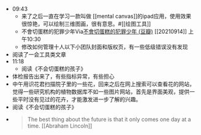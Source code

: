 - 09:43
    - 来了之后一直在学习一款叫做 [[mental canvas]]的ipad应用，使用效果很惊艳，可以绘制三维图画，很有意思。#[[绘图工具]]
    - 不會切蛋糕的犯罪少年Via[不會切蛋糕的犯罪少年 (豆瓣)](https://book.douban.com/subject/35094339/?dt_platform=mobile_qq&dt_dapp=1) [[20210914]] 上午10:30
    - 修改如何管理十人以下小团队封面和版权页，有一些低级错误没有发现
- 阅读了一会工具类文章
- 11:18
    - 阅读《不会切蛋糕的孩子》
- 体检报告出来了，有些指标异常，有些担心
- 中午用识花君扫描院子里的一些花，回来之后在网上搜索可以查看花的网站，觉得一些研究机构的植物数据库不如一些图片网站，首先是界面美观，提供一些平时没有见过的花卉，才能激发进一步了解的兴趣。
- 阅读《不会切蛋糕的孩子》
- > The best thing about the future is that it only comes one day at a time.
  [[Abraham Lincoln]]
